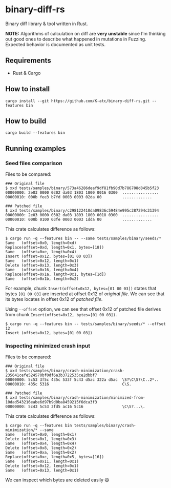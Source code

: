 binary-diff-rs
====

Binary diff library & tool written in Rust.

**NOTE:** Algorithms of calculation on diff are **very unstable** since I'm thinking out good ones to describe what happened in mutations in Fuzzing. Expected behavior is documented as unit tests.


Requirements
----
* Rust & Cargo


How to install
----
```shell
cargo install --git https://github.com/K-atc/binary-diff-rs.git --features bin
```


How to build
----
```shell
cargo build --features bin
```


Running examples
----
### Seed files comparison
Files to be compared:

```
### Original file
$ xxd tests/samples/binary/573a46286deaf9df81fb90d7b786708d845b5f23
00000000: 2e03 0000 0302 da03 1803 1800 0016 0300  ................
00000010: 000b fee3 b7fd 0003 0003 02da 00         .............

### Patched file
$ xxd tests/samples/binary/c298122410da09836c59484e995c287294c31394
00000000: 2e03 0000 0302 da03 1803 1800 0018 0300  ................
00000010: 000b 0100 03fe 0003 0003 1dda 00         .............
```

This crate calculates difference as follows:

```
$ cargo run -q --features bin -- --same tests/samples/binary/seeds/*
Same   (offset=0x0, length=0xd)
Replace(offset=0xd, length=0x1, bytes=[18])
Same   (offset=0xe, length=0x4)
Insert (offset=0x12, bytes=[01 00 03])
Same   (offset=0x12, length=0x1)
Delete (offset=0x13, length=0x3)
Same   (offset=0x16, length=0x4)
Replace(offset=0x1a, length=0x1, bytes=[1d])
Same   (offset=0x1b, length=0x2)
```

For example, chunk `Insert(offset=0x12, bytes=[01 00 03])` states that bytes `[01 00 03]` are inserted at offset 0x12 of *original file*.
We can see that its bytes locates in offset 0x12 of *patched file*.

Using `--offset` option, we can see that offset 0x12 of patched file derives from chunk `Insert(offset=0x12, bytes=[01 00 03])`.

```
$ cargo run -q --features bin -- tests/samples/binary/seeds/* --offset 12
Insert (offset=0x12, bytes=[01 00 03])
```

### Inspecting minimized crash input
Files to be compared:

```
### Original file
$ xxd tests/samples/binary/crash-minimization/crash-235641cefe524570bf0df6a3b3722535ce2dbbf7
00000000: 5c53 3f5c 435c 533f 5c43 d5ac 322a d5ac  \S?\C\S?\C..2*..
00000010: 435c 5316                                C\S.

### Patched file
$ xxd tests/samples/binary/crash-minimization/minimized-from-10dad543216eabe6d97b9d0ba8459215f6dca3f3
00000000: 5c43 5c53 3fd5 ac16 5c16                 \C\S?...\.
```

This crate calculates difference as follows:

```
$ cargo run -q --features bin tests/samples/binary/crash-minimization/* --same
Same   (offset=0x0, length=0x1)
Delete (offset=0x1, length=0x3)
Same   (offset=0x4, length=0x4)
Delete (offset=0x8, length=0x2)
Same   (offset=0xa, length=0x2)
Replace(offset=0xc, length=0x5, bytes=[16])
Same   (offset=0x11, length=0x1)
Delete (offset=0x12, length=0x1)
Same   (offset=0x13, length=0x1)
```

We can inspect which bytes are deleted easily :smile: